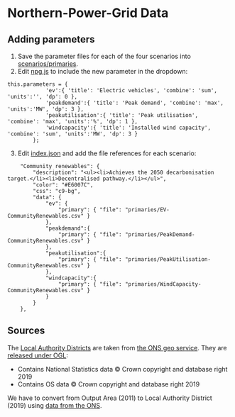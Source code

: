 # Northern-Power-Grid Data

## Adding parameters

1. Save the parameter files for each of the four scenarios into [scenarios/primaries](scenarios/primaries/).
2. Edit [npg.js](../resources/npg.js) to include the new parameter in the dropdown:
```
this.parameters = {
			'ev':{ 'title': 'Electric vehicles', 'combine': 'sum', 'units':'', 'dp': 0 },
			'peakdemand':{ 'title': 'Peak demand', 'combine': 'max', 'units':'MW', 'dp': 3 },
			'peakutilisation':{ 'title': 'Peak utilisation', 'combine': 'max', 'units':'%', 'dp': 1 },
			'windcapacity':{ 'title': 'Installed wind capacity', 'combine': 'sum', 'units':'MW', 'dp': 3 }
		};
```
3. Edit [index.json](index.json) and add the file references for each scenario:
```
	"Community renewables": {
		"description": "<ul><li>Achieves the 2050 decarbonisation target.</li><li>Decentralised pathway.</li></ul>",
		"color": "#E6007C",
		"css": "c9-bg",
		"data": {
			"ev": {
				"primary": { "file": "primaries/EV-CommunityRenewables.csv" }
			},
			"peakdemand":{
				"primary": { "file": "primaries/PeakDemand-CommunityRenewables.csv" }
			},
			"peakutilisation":{
				"primary": { "file": "primaries/PeakUtilisation-CommunityRenewables.csv" }
			},
			"windcapacity":{
				"primary": { "file": "primaries/WindCapacity-CommunityRenewables.csv" }
			}
		}
	},
```



## Sources

The [Local Authority Districts](https://geoportal.statistics.gov.uk/datasets/local-authority-districts-april-2019-boundaries-uk-buc) are taken from [the ONS geo service](https://ons-inspire.esriuk.com/arcgis/rest/services/Administrative_Boundaries/Local_Authority_Districts_April_2019_Boundaries_UK_BUC/MapServer/0/query?where=1%3D1&text=&objectIds=&time=&geometry=&geometryType=esriGeometryEnvelope&inSR=&spatialRel=esriSpatialRelIntersects&relationParam=&outFields=*&returnGeometry=true&returnTrueCurves=false&maxAllowableOffset=&geometryPrecision=5&outSR=&having=&returnIdsOnly=false&returnCountOnly=false&orderByFields=&groupByFieldsForStatistics=&outStatistics=&returnZ=false&returnM=false&gdbVersion=&historicMoment=&returnDistinctValues=false&resultOffset=&resultRecordCount=&queryByDistance=&returnExtentOnly=false&datumTransformation=&parameterValues=&rangeValues=&quantizationParameters=&featureEncoding=esriDefault&f=geojson). They are [released under OGL](https://www.ons.gov.uk/methodology/geography/licences):

* Contains National Statistics data © Crown copyright and database right 2019
* Contains OS data © Crown copyright and database right 2019


We have to convert from Output Area (2011) to Local Authority District (2019) using [data from the ONS](https://geoportal.statistics.gov.uk/datasets/postcode-to-output-area-to-lower-layer-super-output-area-to-middle-layer-super-output-area-to-local-authority-district-august-2019-lookup-in-the-uk).
